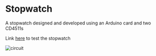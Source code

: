 # Stopwatch
A stopwatch designed and developed using an Arduino card and two CD4511s

Link <a href="https://www.tinkercad.com/things/1rauEIsYj2X-stopwatch?sharecode=shskpg3yfbL1ZQs-sQAx4HXle5MS7Kkrh65Z6KtTDf8">here</a> to test the stopwatch

![circuit](https://github.com/Githendra23/Stopwatch/assets/51377697/1e9d1c38-55e7-48da-b26e-6281c71997ae)
